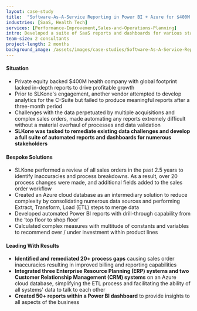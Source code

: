 ```yaml
---
layout: case-study
title:  "Software-As-A-Service Reporting in Power BI + Azure for $400M Health Enablement Company"
industries: [SaaS, Health Tech]
services: [Performance-Improvement,Sales-and-Operations-Planning]
intro: Developed a suite of SaaS reports and dashboards for various stakeholders including C-Suite and private equity sponsors, which provided insights for critical business decisions such as where to best invest sales & marketing dollars for the highest percentage return
team-size: 2 consultants
project-length: 2 months
background_image: /assets/images/case-studies/Software-As-A-Service-Reporting-in-Power-BI-+-Azure-for-$400M-Health-Enablement-Company.jpg
---
```


#### Situation
- Private equity backed $400M health company with global footprint lacked in-depth reports to drive profitable growth​
- Prior to SLKone's engagement, another vendor attempted to develop analytics for the C-Suite but failed to produce meaningful reports after a three-month period​
- Challenges with the data perpetuated by multiple acquisitions and complex sales orders, made automating any reports extremely difficult without a material overhaul of processes and data validation​
- **SLKone was tasked to remediate existing data challenges and develop a full suite of automated reports and dashboards for numerous stakeholders**

#### Bespoke Solutions
- SLKone performed a review of all sales orders in the past 2.5 years to identify inaccuracies and process breakdowns. As a result, over 20 process changes were made, and additional fields added to the sales order workflow​
- Created an Azure cloud database as an intermediary solution to reduce complexity by consolidating numerous data sources and performing Extract, Transform, Load (ETL) steps to merge data​
- Developed automated Power BI reports with drill-through capability from the ‘top floor to shop floor’​
- Calculated complex measures with multitude of constants and variables to recommend over / under investment within product lines

#### Leading With Results
- **Identified and remediated 20+ process gaps** causing sales order inaccuracies resulting in improved billing and reporting capabilities​
- **Integrated three Enterprise Resource Planning (ERP) systems and two Customer Relationship Management (CRM) systems** on an Azure cloud database, simplifying the ETL process and facilitating the ability of all systems' data to talk to each other​
- **Created 50+ reports within a Power BI dashboard** to provide insights to all aspects of the business
